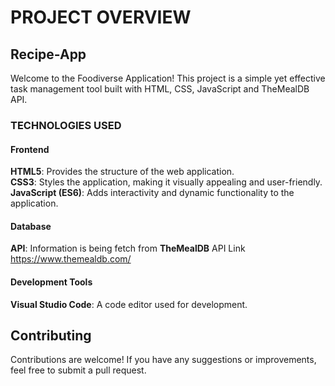 # PROJECT OVERVIEW

## Recipe-App
Welcome to the Foodiverse Application! This project is a simple yet effective task management tool built with HTML, CSS, JavaScript  and TheMealDB API. 

### TECHNOLOGIES USED
 #### Frontend
**HTML5**: Provides the structure of the web application.   
**CSS3**: Styles the application, making it visually appealing and user-friendly.   
**JavaScript (ES6)**: Adds interactivity and dynamic functionality to the application.   


#### Database
**API**: Information is being fetch from **TheMealDB** API Link  https://www.themealdb.com/

#### Development Tools
**Visual Studio Code**: A code editor used for development.

## Contributing
Contributions are welcome! If you have any suggestions or improvements, feel free to submit a pull request.
